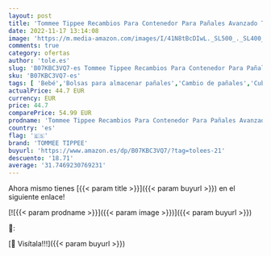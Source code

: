 ```yaml
---
layout: post
title: 'Tommee Tippee Recambios Para Contenedor Para Pañales Avanzado Twist and Click  Paquete de 6  Solo compatibles con los contenedores Sangenic TEC y Twist and Click '
date: 2022-11-17 13:14:08
image: 'https://m.media-amazon.com/images/I/41N8tBcDIwL._SL500_._SL400_.jpg'
comments: true
category: ofertas
author: 'tole.es'
slug: 'B07KBC3VQ7-es Tommee Tippee Recambios Para Contenedor Para Pañales...'
sku: 'B07KBC3VQ7-es'
tags: [ 'Bebé','Bolsas para almacenar pañales','Cambio de pañales','Cubos de basura para pañales y recambios','pañales','tommee','tommee tippee','🇪🇸', ]
actualPrice: 44.7 EUR
currency: EUR
price: 44.7
comparePrice: 54.99 EUR
prodname: 'Tommee Tippee Recambios Para Contenedor Para Pañales Avanzado Twist and Click  Paquete de 6  Solo compatibles con los contenedores Sangenic TEC y Twist and Click '
country: 'es'
flag: '🇪🇸'
brand: 'TOMMEE TIPPEE'
buyurl: 'https://www.amazon.es/dp/B07KBC3VQ7/?tag=tolees-21'
descuento: '18.71'
average: '31.7469230769231'
---
```


Ahora mismo tienes [{{< param title >}}]({{< param buyurl >}}) en el siguiente enlace!

[![{{< param prodname >}}]({{< param image >}})]({{< param buyurl >}})

🔎:


[🛒 Visítala!!!]({{< param buyurl >}})
